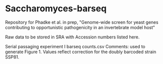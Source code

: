 # Saccharomyces-barseq
Repository for Phadke et al. in prep, "Genome-wide screen for yeast genes contributing to opportunistic pathogenicity in an invertebrate model host"

Raw data to be stored in SRA with Accession numbers listed here.

Serial passaging experiment I barseq counts.csv
Comments: used to generate Figure 1.  Values reflect correction for the doubly barcoded strain SSP81.

